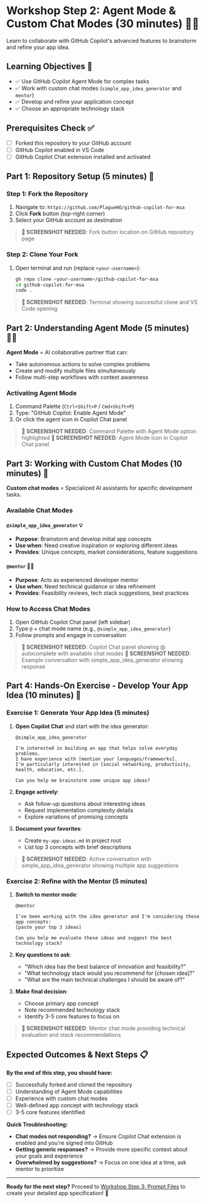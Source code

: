 # Workshop Step 2: Agent Mode & Custom Chat Modes (30 minutes) 🤖💬

Learn to collaborate with GitHub Copilot's advanced features to brainstorm and refine your app idea.

## Learning Objectives 🎯

- ✅ Use GitHub Copilot Agent Mode for complex tasks
- ✅ Work with custom chat modes (`simple_app_idea_generator` and `mentor`)
- ✅ Develop and refine your application concept
- ✅ Choose an appropriate technology stack

## Prerequisites Check ✅

- [ ] Forked this repository to your GitHub account
- [ ] GitHub Copilot enabled in VS Code
- [ ] GitHub Copilot Chat extension installed and activated

## Part 1: Repository Setup (5 minutes) 🔧

### Step 1: Fork the Repository

1. Navigate to: `https://github.com/PlagueHO/github-copilot-for-msa`
2. Click **Fork** button (top-right corner)
3. Select your GitHub account as destination

> **📸 SCREENSHOT NEEDED**: Fork button location on GitHub repository page

### Step 2: Clone Your Fork

1. Open terminal and run (replace `<your-username>`):

   ```bash
   gh repo clone <your-username>/github-copilot-for-msa
   cd github-copilot-for-msa
   code .
   ```

> **📸 SCREENSHOT NEEDED**: Terminal showing successful clone and VS Code opening

## Part 2: Understanding Agent Mode (5 minutes) 🕵️‍♂️

**Agent Mode** = AI collaborative partner that can:

- Take autonomous actions to solve complex problems
- Create and modify multiple files simultaneously
- Follow multi-step workflows with context awareness

### Activating Agent Mode

1. Command Palette (`Ctrl+Shift+P` / `Cmd+Shift+P`)
2. Type: "GitHub Copilot: Enable Agent Mode"
3. Or click the agent icon in Copilot Chat panel

> **📸 SCREENSHOT NEEDED**: Command Palette with Agent Mode option highlighted
> **📸 SCREENSHOT NEEDED**: Agent Mode icon in Copilot Chat panel

## Part 3: Working with Custom Chat Modes (10 minutes) 💭

**Custom chat modes** = Specialized AI assistants for specific development tasks.

### Available Chat Modes

#### `@simple_app_idea_generator` 💡

- **Purpose**: Brainstorm and develop initial app concepts
- **Use when**: Need creative inspiration or exploring different ideas
- **Provides**: Unique concepts, market considerations, feature suggestions

#### `@mentor` 👨‍🏫

- **Purpose**: Acts as experienced developer mentor
- **Use when**: Need technical guidance or idea refinement
- **Provides**: Feasibility reviews, tech stack suggestions, best practices

### How to Access Chat Modes

1. Open GitHub Copilot Chat panel (left sidebar)
2. Type `@` + chat mode name (e.g., `@simple_app_idea_generator`)
3. Follow prompts and engage in conversation

> **📸 SCREENSHOT NEEDED**: Copilot Chat panel showing @ autocomplete with available chat modes
> **📸 SCREENSHOT NEEDED**: Example conversation with simple_app_idea_generator showing response

## Part 4: Hands-On Exercise - Develop Your App Idea (10 minutes) 🚀

### Exercise 1: Generate Your App Idea (5 minutes)

1. **Open Copilot Chat** and start with the idea generator:

   ```text
   @simple_app_idea_generator
   
   I'm interested in building an app that helps solve everyday problems. 
   I have experience with [mention your languages/frameworks].
   I'm particularly interested in [social networking, productivity, health, education, etc.].
   
   Can you help me brainstorm some unique app ideas?
   ```

2. **Engage actively**:
   - Ask follow-up questions about interesting ideas
   - Request implementation complexity details
   - Explore variations of promising concepts

3. **Document your favorites**:
   - Create `my-app-ideas.md` in project root
   - List top 3 concepts with brief descriptions

> **📸 SCREENSHOT NEEDED**: Active conversation with simple_app_idea_generator showing multiple app suggestions

### Exercise 2: Refine with the Mentor (5 minutes)

1. **Switch to mentor mode**:

   ```text
   @mentor
   
   I've been working with the idea generator and I'm considering these app concepts:
   [paste your top 3 ideas]
   
   Can you help me evaluate these ideas and suggest the best technology stack?
   ```

2. **Key questions to ask**:
   - "Which idea has the best balance of innovation and feasibility?"
   - "What technology stack would you recommend for [chosen idea]?"
   - "What are the main technical challenges I should be aware of?"

3. **Make final decision**:
   - Choose primary app concept
   - Note recommended technology stack
   - Identify 3-5 core features to focus on

> **📸 SCREENSHOT NEEDED**: Mentor chat mode providing technical evaluation and stack recommendations

## Expected Outcomes & Next Steps 📋

**By the end of this step, you should have:**

- [ ] Successfully forked and cloned the repository
- [ ] Understanding of Agent Mode capabilities
- [ ] Experience with custom chat modes
- [ ] Well-defined app concept with technology stack
- [ ] 3-5 core features identified

**Quick Troubleshooting:**

- **Chat modes not responding?** → Ensure Copilot Chat extension is enabled and you're signed into GitHub
- **Getting generic responses?** → Provide more specific context about your goals and experience
- **Overwhelmed by suggestions?** → Focus on one idea at a time, ask mentor to prioritize

---

**Ready for the next step?** Proceed to [Workshop Step 3: Prompt Files](workshop-step-3-prompt-files.md) to create your detailed app specification! 🚀
